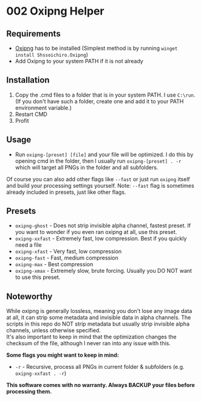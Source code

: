 # 002 Oxipng Helper

## Requirements
- [Oxipng](https://github.com/oxipng/oxipng) has to be installed (Simplest method is by running `winget install Shssoichiro.Oxipng`)
- Add Oxipng to your system PATH if it is not already


## Installation
1. Copy the .cmd files to a folder that is in your system PATH. I use `C:\run`. (If you don't have such a folder, create one and add it to your PATH environment variable.)
2. Restart CMD
3. Profit

## Usage
- Run `oxipng-[preset] [file]` and your file will be optimized. I do this by opening cmd in the folder, then I usually run `oxipng-[preset] . -r` which will target all PNGs in the folder and all subfolders.

Of course you can also add other flags like `--fast` or just run `oxipng` itself and build your processing settings yourself.
Note: `--fast` flag is sometimes already included in presets, just like other flags.  

## Presets
- `oxipng-ghost` - Does not strip invisible alpha channel, fastest preset. If you want to wonder if you even ran oxipng at all, use this preset.
- `oxipng-xxfast` - Extremely fast, low compression. Best if you quickly need a file
- `oxipng-xfast` - Very fast, low compression
- `oxipng-fast` - Fast, medium compression
- `oxipng-max` - Best compression
- `oxipng-xmax` - Extremely slow, brute forcing. Usually you DO NOT want to use this preset.

## Noteworthy
While oxipng is generally lossless, meaning you don't lose any image data at all, it can strip some metadata and invisible data in alpha channels. The scripts in this repo do NOT strip metadata but usually strip invisible alpha channels, unless otherwise specified.  
It's also important to keep in mind that the optimization changes the checksum of the file, although I never ran into any issue with this.

**Some flags you might want to keep in mind:**
- `-r` - Recursive, process all PNGs in current folder & subfolders (e.g. `oxipng-xxfast . -r`)

**This software comes with no warranty. Always BACKUP your files before processing them.**
